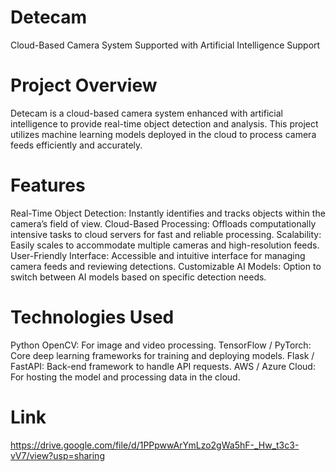 # Detecam
Cloud-Based Camera System Supported with Artificial Intelligence Support
# Project Overview
Detecam is a cloud-based camera system enhanced with artificial intelligence to provide real-time object detection and analysis. This project utilizes machine learning models deployed in the cloud to process camera feeds efficiently and accurately.

# Features
Real-Time Object Detection: Instantly identifies and tracks objects within the camera’s field of view.
Cloud-Based Processing: Offloads computationally intensive tasks to cloud servers for fast and reliable processing.
Scalability: Easily scales to accommodate multiple cameras and high-resolution feeds.
User-Friendly Interface: Accessible and intuitive interface for managing camera feeds and reviewing detections.
Customizable AI Models: Option to switch between AI models based on specific detection needs.

# Technologies Used
Python
OpenCV: For image and video processing.
TensorFlow / PyTorch: Core deep learning frameworks for training and deploying models.
Flask / FastAPI: Back-end framework to handle API requests.
AWS / Azure Cloud: For hosting the model and processing data in the cloud.

# Link
https://drive.google.com/file/d/1PPpwwArYmLzo2gWa5hF-_Hw_t3c3-vV7/view?usp=sharing
